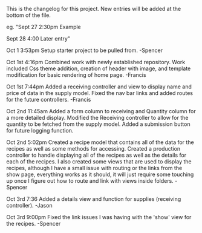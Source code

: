 This is the changelog for this project. New entries will be added at the bottom of the file.

eg. "Sept 27 2:30pm Example

Sept 28 4:00 Later entry"

Oct 1 3:53pm
Setup starter project to be pulled from.
-Spencer

Oct 1st 4:16pm
Combined work with newly established repository. Work included Css theme addition, creation of header with image, and
template modification for basic rendering of home page.
-Francis

Oct 1st 7:44pm
Added a receiving controller and view to display name and price of data in the supply model. Fixed the nav bar links and added routes for the future controllers.
-Francis

Oct 2nd 11:45am
Added a form column to receiving and Quantity column for a more detailed display. Modified the Receiving controller to allow for the quantity to be fetched from the supply model. Added a submission button for future logging function.

Oct 2nd 5:02pm
Created a recipe model that contains all of the data for the recipes as well as some methods for accessing.
Created a production controller to handle displaying all of the recipes as well as the details for each of the recipes.
I also created some views that are used to display the recipes, although I have a small issue with routing or the links from the show page, everything works as it should, it will just require some touching up once I figure out how to route and link with views inside folders.
-Spencer

Oct 3rd 7:36
Added a details view and function for supplies (receiving controller).
-Jason

Oct 3rd 9:00pm
Fixed the link issues I was having with the 'show' view for the recipes.
-Spencer